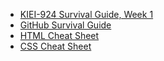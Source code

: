 * [KIEI-924 Survival Guide, Week 1](https://www.dropbox.com/s/szt9h7emqklgm8r/KIEI924SurvivalWeek1.pdf?dl=0)
* [GitHub Survival Guide](/kiei924-winter17-chicago/workbook/github)
* [HTML Cheat Sheet](http://www.smashingmagazine.com/wp-content/uploads/images/html5-cheat-sheet/html5-cheat-sheet.pdf)
* [CSS Cheat Sheet](https://www.dropbox.com/s/qwf03i25m35igtd/KIEI-924-CSS-Cheatsheet.pdf?dl=0)
